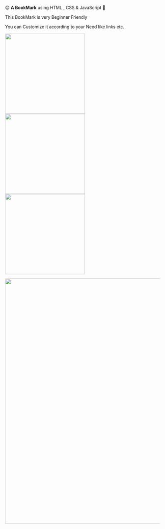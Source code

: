 😊 **A BookMark** using HTML , CSS & JavaScript 🩷
<p> This BookMark is very Beginner Friendly </p>
<p> You can Customize it according to your Need like links etc. </p>
 
<img align="center" width="260" src="https://github.com/arzoopatra/Fun-Code/blob/main/HTML.png">     <img align="center" width="260" src="https://github.com/arzoopatra/Fun-Code/blob/main/CSS.png">     <img align="center" width="260" src="https://github.com/arzoopatra/Fun-Code/blob/main/JavaScript.png">

<img align="center" width="795" src="https://github.com/arzoopatra/Fun-Code/blob/main/Result.png">
